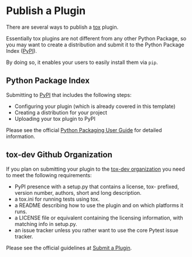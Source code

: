 # Publish a Plugin

There are several ways to publish a [tox] plugin.

Essentially tox plugins are not different from any other Python Package, so
you may want to create a distribution and submit it to the Python Package Index ([PyPI]).

By doing so, it enables your users to easily install them via ``pip``.

## Python Package Index

Submitting to [PyPI] that includes the following steps:

- Configuring your plugin (which is already covered in this template)
- Creating a distribution for your project
- Uploading your tox plugin to PyPI

Please see the official [Python Packaging User Guide] for detailed information.

## tox-dev Github Organization

If you plan on submitting your plugin to the [tox-dev organization] you need
to meet the following requirements:

-   PyPI presence with a setup.py that contains a license, tox-
    prefixed, version number, authors, short and long description.
-   a tox.ini for running tests using tox.
-   a README describing how to use the plugin and on which platforms
    it runs.
-   a LICENSE file or equivalent containing the licensing information,
    with matching info in setup.py.
-   an issue tracker unless you rather want to use the core Pytest
    issue tracker.

Please see the official guidelines at [Submit a Plugin].

  [tox-dev organization]: https://github.com/tox-dev/
  [Submit a Plugin]: https://github.com/tox-dev/tox/blob/master/CONTRIBUTING.rst#submitting-plugins-to-tox-dev
  [tox]: https://github.com/tox-dev/tox
  [PyPI]: https://pypi.org
  [Python Packaging User Guide]: https://python-packaging-user-guide.readthedocs.io/en/latest/distributing.html
